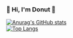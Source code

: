 ### 👋 Hi, I'm Donut 💬
[![Anurag's GitHub stats](https://github-readme-stats.vercel.app/api?username=Thiraphat-K&show_icons=true&theme=slateorange)](https://github.com/anuraghazra/github-readme-stats)
<br>
[![Top Langs](https://github-readme-stats.vercel.app/api/top-langs/?username=Thiraphat-K&theme=slateorange)](https://github.com/anuraghazra/github-readme-stats)

<!--
**Thiraphat-K/Thiraphat-K** is a ✨ _special_ ✨ repository because its `README.md` (this file) appears on your GitHub profile.

Here are some ideas to get you started:

- 🔭 I’m currently working on ...
- 🌱 I’m currently learning ...
- 👯 I’m looking to collaborate on ...
- 🤔 I’m looking for help with ...
- 💬 Ask me about ...
- 📫 How to reach me: ...
- 😄 Pronouns: ...
- ⚡ Fun fact: ...

&layout=compact&langs_count=8
-->
